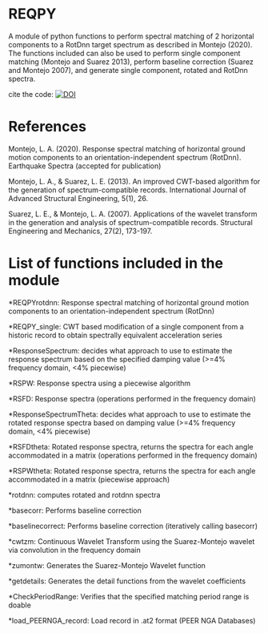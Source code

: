 # REQPY

A module of python functions to perform spectral matching of 2 horizontal components to a RotDnn target spectrum as described in Montejo (2020). The functions included can also be used to perform single component matching (Montejo and Suarez 2013), perform baseline correction (Suarez and Montejo 2007), and generate single component, rotated and RotDnn spectra.

cite the code: [![DOI](https://zenodo.org/badge/287290497.svg)](https://zenodo.org/badge/latestdoi/287290497)

# References
Montejo, L. A. (2020). Response spectral matching of horizontal ground motion components to an orientation-independent spectrum (RotDnn). Earthquake Spectra (accepted for publication)

Montejo, L. A., & Suarez, L. E. (2013). An improved CWT-based algorithm for the generation of spectrum-compatible records. International Journal of Advanced Structural Engineering, 5(1), 26.

Suarez, L. E., & Montejo, L. A. (2007). Applications of the wavelet transform in the generation and analysis of spectrum-compatible records. Structural Engineering and Mechanics, 27(2), 173-197.

# List of functions included in the module

*REQPYrotdnn: Response spectral matching of horizontal ground motion components to an orientation-independent spectrum (RotDnn)

*REQPY_single: CWT based modification of a single component from a historic record to obtain spectrally equivalent acceleration series 
             
*ResponseSpectrum: decides what approach to use to estimate the response spectrum based on the specified damping value (>=4% frequency domain, <4% piecewise)

*RSPW: Response spectra using a piecewise algorithm

*RSFD: Response spectra (operations performed in the frequency domain)

*ResponseSpectrumTheta: decides what approach to use to estimate the rotated 
response spectra based on damping value (>=4% frequency domain, <4% piecewise)

*RSFDtheta: Rotated response spectra, returns the spectra for each angle 
accommodated in a matrix (operations performed in the frequency domain)

*RSPWtheta: Rotated response spectra, returns the spectra for each angle 
accommodated in a matrix (piecewise approach)

*rotdnn: computes rotated and rotdnn spectra

*basecorr: Performs baseline correction

*baselinecorrect: Performs baseline correction (iteratively calling basecorr)

*cwtzm: Continuous Wavelet Transform using the Suarez-Montejo wavelet via 
convolution in the frequency domain

*zumontw: Generates the Suarez-Montejo Wavelet function

*getdetails: Generates the detail functions from the wavelet coefficients

*CheckPeriodRange: Verifies that the specified matching period range is doable

*load_PEERNGA_record: Load record in .at2 format (PEER NGA Databases)        

